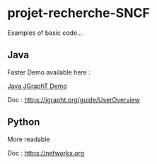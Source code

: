 # projet-recherche-SNCF
Examples of basic code...

## Java
Faster
Demo available here :

[Java JGraphT Demo](Java\jgrapht-demo\src\main\java\org\jgrapht\demo)

Doc : https://jgrapht.org/guide/UserOverview

## Python
More readable

Doc : https://networkx.org 